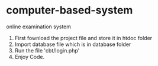 # computer-based-system
online examination system
1. First fownload the project file and store it in htdoc folder
2. Import database file which is in database folder
3. Run the file 'cbt/login.php'
4. Enjoy Code.